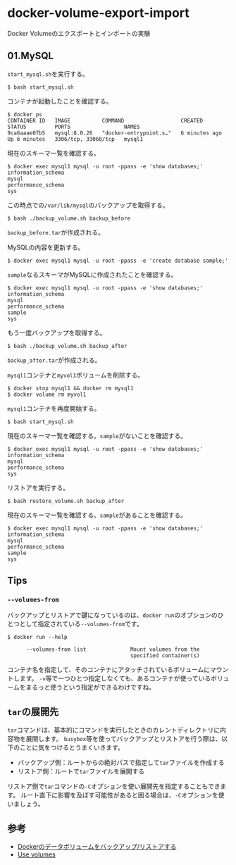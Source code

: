 # docker-volume-export-import
Docker Volumeのエクスポートとインポートの実験

## 01.MySQL
`start_mysql.sh`を実行する。

```
$ bash start_mysql.sh
```

コンテナが起動したことを確認する。

```
$ docker ps
CONTAINER ID   IMAGE          COMMAND                  CREATED         STATUS         PORTS                 NAMES
9ca6aaae07b5   mysql:8.0.26   "docker-entrypoint.s…"   6 minutes ago   Up 6 minutes   3306/tcp, 33060/tcp   mysql1
```

現在のスキーマ一覧を確認する。

```
$ docker exec mysql1 mysql -u root -ppass -e 'show databases;'
information_schema
mysql
performance_schema
sys
```

この時点での`/var/lib/mysql`のバックアップを取得する。

```
$ bash ./backup_volume.sh backup_before
```

`backup_before.tar`が作成される。

MySQLの内容を更新する。

```
$ docker exec mysql1 mysql -u root -ppass -e 'create database sample;'
```

`sample`なるスキーマがMySQLに作成されたことを確認する。

```
$ docker exec mysql1 mysql -u root -ppass -e 'show databases;'
information_schema
mysql
performance_schema
sample
sys
```

もう一度バックアップを取得する。

```
$ bash ./backup_volume.sh backup_after
```

`backup_after.tar`が作成される。

`mysql1`コンテナと`myvol1`ボリュームを削除する。

```
$ docker stop mysql1 && docker rm mysql1
$ docker volume rm myvol1
```

`mysql1`コンテナを再度開始する。

```
$ bash start_mysql.sh
```

現在のスキーマ一覧を確認する。`sample`がないことを確認する。

```
$ docker exec mysql1 mysql -u root -ppass -e 'show databases;'
information_schema
mysql
performance_schema
sys
```

リストアを実行する。

```
$ bash restore_volume.sh backup_after
```

現在のスキーマ一覧を確認する。`sample`があることを確認する。

```
$ docker exec mysql1 mysql -u root -ppass -e 'show databases;'
information_schema
mysql
performance_schema
sample
sys
```

## Tips
### `--volumes-from`
バックアップとリストアで鍵になっているのは、`docker run`のオプションのひとつとして指定されている`--volumes-from`です。

```
$ docker run --help

      --volumes-from list              Mount volumes from the
                                       specified container(s)
```

コンテナ名を指定して、そのコンテナにアタッチされているボリュームにマウントします。
`-v`等で一つひとつ指定しなくても、あるコンテナが使っているボリュームをまるっと使うという指定ができるわけですね。

## `tar`の展開先
`tar`コマンドは、基本的にコマンドを実行したときのカレントディレクトリに内容物を展開します。
`busybox`等を使ってバックアップとリストアを行う際は、以下のことに気をつけるとうまくいきます。
- バックアップ側：ルートからの絶対パスで指定して`tar`ファイルを作成する
- リストア側：ルートで`tar`ファイルを展開する

リストア側で`tar`コマンドの`-C`オプションを使い展開先を指定することもできます。
ルート直下に影響を及ぼす可能性があると困る場合は、`-C`オプションを使いましょう。
## 参考
- [Dockerのデータボリュームをバックアップ/リストアする](https://noumenon-th.net/programming/2019/04/04/backup/)  
- [Use volumes
](https://docs.docker.com/storage/volumes/)

